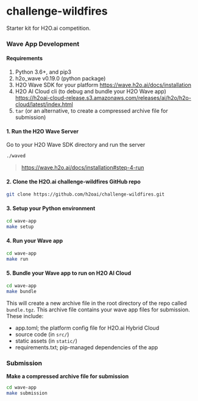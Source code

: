 # challenge-wildfires
Starter kit for H2O.ai competition.

### Wave App Development

#### Requirements

1. Python 3.6+, and pip3
2. h2o_wave v0.19.0 (python package)
3. H2O Wave SDK for your platform
   https://wave.h2o.ai/docs/installation
4. H2O AI Cloud cli (to debug and bundle your H2O Wave app)
   https://h2oai-cloud-release.s3.amazonaws.com/releases/ai/h2o/h2o-cloud/latest/index.html
5. `tar` (or an alternative, to create a compressed archive file for submission)

#### 1. Run the H2O Wave Server

Go to your H2O Wave SDK directory and run the server

```bash
./waved
```
> https://wave.h2o.ai/docs/installation#step-4-run


#### 2. Clone the H2O.ai challenge-wildfires GitHub repo

```bash
git clone https://github.com/h2oai/challenge-wildfires.git
```

#### 3. Setup your Python environment

```bash
cd wave-app
make setup
```

#### 4. Run your Wave app

```bash
cd wave-app
make run
```

#### 5. Bundle your Wave app to run on H2O AI Cloud

```bash
cd wave-app
make bundle
```

This will create a new archive file in the root directory of the repo called `bundle.tgz`. This archive file contains your wave app files for submission. These include:
- app.toml; the platform config file for H2O.ai Hybrid Cloud
- source code (in `src/`)
- static assets (in `static/`)
- requirements.txt; pip-managed dependencies of the app


### Submission

**Make a compressed archive file for submission**

```bash
cd wave-app
make submission
```
